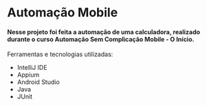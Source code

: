 # Automação Mobile 

#### Nesse projeto foi feita a automação de uma calculadora, realizado durante o curso Automação Sem Complicação Mobile - O Início.

Ferramentas e tecnologias utilizadas:

* IntelliJ IDE
* Appium
* Android Studio
* Java
* JUnit

